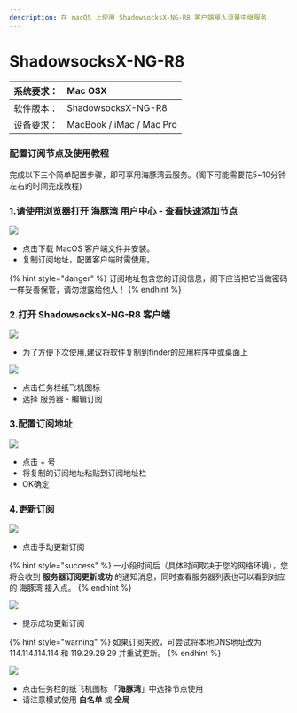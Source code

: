 ```yaml
---
description: 在 macOS 上使用 ShadowsocksX-NG-R8 客户端接入流量中继服务
---
```


# ShadowsocksX-NG-R8

| 系统要求：  | Mac OSX |
| :--- | :--- |
| 软件版本：  | ShadowsocksX-NG-R8 |
| 设备要求：  | MacBook / iMac / Mac Pro |

### 配置订阅节点及使用教程

完成以下三个简单配置步骤，即可享用海豚湾云服务。\(阁下可能需要花5~10分钟左右的时间完成教程\)

### 1.请使用浏览器打开 海豚湾 用户中心 - 查看快速添加节点

![](../../.gitbook/assets/image%20%2829%29.png)

* 点击下载 MacOS 客户端文件并安装。
* 复制订阅地址，配置客户端时需使用。

{% hint style="danger" %}
订阅地址包含您的订阅信息，阁下应当把它当做密码一样妥善保管，请勿泄露给他人！
{% endhint %}

### 2.打开 ShadowsocksX-NG-R8 客户端

![](../../.gitbook/assets/image%20%2818%29.png)

* 为了方便下次使用,建议将软件复制到finder的应用程序中或桌面上

![](../../.gitbook/assets/image%20%2855%29.png)

* 点击任务栏纸飞机图标
* 选择 服务器 - 编辑订阅

### 3.配置订阅地址

![](../../.gitbook/assets/image%20%2814%29.png)

* 点击 + 号
* 将复制的订阅地址粘贴到订阅地址栏
* OK确定

### 4.更新订阅

![](../../.gitbook/assets/image%20%288%29.png)

* 点击手动更新订阅

{% hint style="success" %}
一小段时间后（具体时间取决于您的网络环境），您将会收到 **服务器订阅更新成功** 的通知消息，同时查看服务器列表也可以看到对应的 海豚湾 接入点。
{% endhint %}

![](../../.gitbook/assets/image%20%2836%29.png)

* 提示成功更新订阅

{% hint style="warning" %}
如果订阅失败，可尝试将本地DNS地址改为114.114.114.114 和 119.29.29.29 并重试更新。
{% endhint %}

![](../../.gitbook/assets/image%20%284%29.png)

* 点击任务栏的纸飞机图标 「**海豚湾**」中选择节点使用
* 请注意模式使用 **白名单** 或 **全局**

